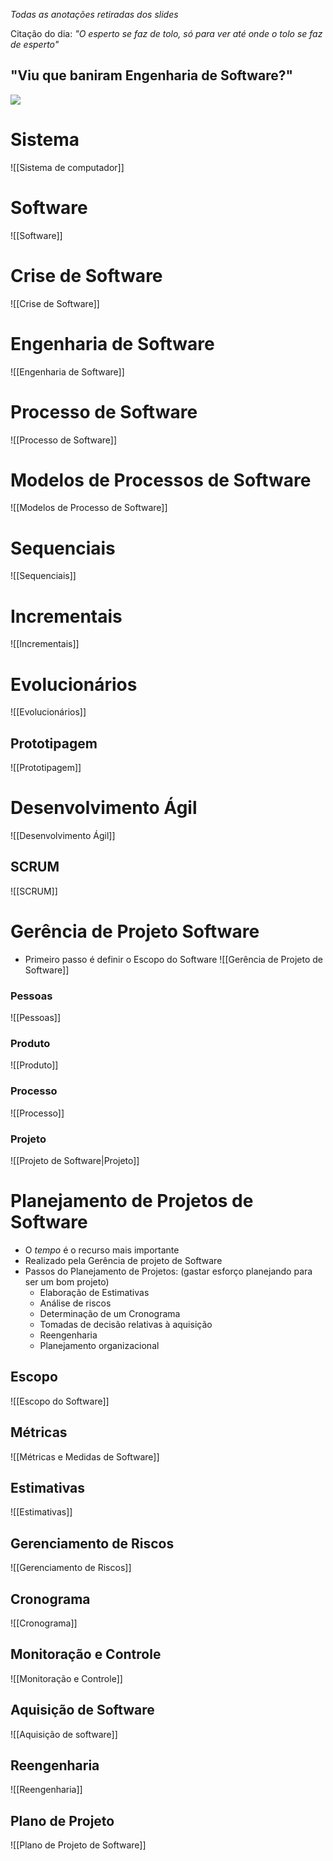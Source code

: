 *Todas as anotações retiradas dos slides*

Citação do dia:
	*"O esperto se faz de tolo, só para ver até onde o tolo se faz de esperto"*
## "Viu que baniram Engenharia de Software?"
 ![](https://media.giphy.com/media/11sBLVxNs7v6WA/giphy.gif?cid=790b7611mruc8zx1eoe7wwwib1l4cmnpfbj6v9pkd3ucecpz&ep=v1_gifs_search&rid=giphy.gif&ct=g)

# Sistema
![[Sistema de computador]]



# Software
![[Software]]

# Crise de Software
![[Crise de Software]]

# Engenharia de Software
![[Engenharia de Software]]
# Processo de Software
![[Processo de Software]]

# Modelos de Processos de Software
![[Modelos de Processo de Software]]

# Sequenciais
![[Sequenciais]]

# Incrementais
![[Incrementais]]
# Evolucionários
![[Evolucionários]]

## Prototipagem
![[Prototipagem]]

# Desenvolvimento Ágil
![[Desenvolvimento Ágil]]

## SCRUM
![[SCRUM]]

# Gerência de Projeto Software
- Primeiro passo é definir o Escopo do Software
![[Gerência de Projeto de Software]]
### Pessoas
![[Pessoas]]

### Produto
![[Produto]]

### Processo
![[Processo]]
### Projeto
![[Projeto de Software|Projeto]]

# Planejamento de Projetos de Software
- O *tempo* é o recurso mais importante
- Realizado pela Gerência de projeto de Software
- Passos do Planejamento de Projetos: (gastar esforço planejando para ser um bom projeto)
	- Elaboração de Estimativas
	- Análise de riscos
	- Determinação de um Cronograma
	- Tomadas de decisão relativas à aquisição
	- Reengenharia
	- Planejamento organizacional
## Escopo
![[Escopo do Software]]
## Métricas
![[Métricas e Medidas de Software]]
## Estimativas
![[Estimativas]]
## Gerenciamento de Riscos
![[Gerenciamento de Riscos]]

## Cronograma
![[Cronograma]]
## Monitoração e Controle
![[Monitoração e Controle]]
## Aquisição de Software
![[Aquisição de software]]
## Reengenharia
![[Reengenharia]]
## Plano de Projeto
![[Plano de Projeto de Software]]